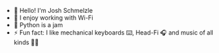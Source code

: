 - 🤖 Hello! I'm Josh Schmelzle
- 📡 I enjoy working with Wi-Fi
- 🐉 Python is a jam
- ⚡ Fun fact: I like mechanical keyboards ⌨️, Head-Fi 🎧 and music of all kinds 🎹🎶
